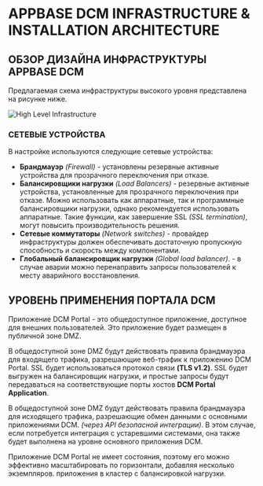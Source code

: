# APPBASE DCM INFRASTRUCTURE & INSTALLATION ARCHITECTURE

## ОБЗОР ДИЗАЙНА ИНФРАСТРУКТУРЫ APPBASE DCM

Предлагаемая схема инфраструктуры высокого уровня представлена на рисунке ниже.

![High Level Infrastructure](https://github.com/CrappyCodeMaker/ECCENTEX-KNOWLEGE/blob/main/Content/1%20Start%20work/1.2%20AppBase/IMG/HighLevelInfrastructure.png)

### СЕТЕВЫЕ УСТРОЙСТВА

В настройке используются следующие сетевые устройства:
* **Брандмауэр** _(Firewall)_ - установлены резервные активные устройства для прозрачного переключения при отказе.
* **Балансировщики нагрузки** _(Load Balancers)_ - резервные активные устройства, установленные для прозрачного переключения при отказе. Можно использовать как аппаратные, так и программные балансировщики нагрузки, однако рекомендуется использовать аппаратные. Такие функции, как завершение SSL _(SSL termination)_, могут повысить производительность решения.
* **Сетевые коммутаторы** _(Network switches)_ - провайдер инфраструктуры должен обеспечивать достаточную пропускную способность и скорость между компонентами.
* **Глобальный балансировщик нагрузки** _(Global load balancer)_. - в случае аварии можно перенаправить запросы пользователей к месту аварийного восстановления.

## УРОВЕНЬ ПРИМЕНЕНИЯ ПОРТАЛА DCM

Приложение DCM Portal - это общедоступное приложение, доступное для внешних пользователей. Это приложение
будет размещен в публичной зоне DMZ.

В общедоступной зоне DMZ будут действовать правила брандмауэра для входящего трафика, разрешающие веб-трафик к приложению DCM Portal. SSL
будет использоваться протокол связи **(TLS v1.2)**. SSL будет выгружен на балансировщик нагрузки, и простые запросы будут передаваться на соответствующие порты хостов **DCM Portal Application**.

В общедоступной зоне DMZ будут действовать правила брандмауэра для исходящего трафика, разрешающие обмен данными с основными приложениями DCM.
_(через API безопасной интеграции)_. В этом случае, если потребуется интеграция с устаревшими системами, она также будет выполнена на уровне основного приложения DCM.

Приложение DCM Portal не имеет состояния, поэтому его можно эффективно масштабировать по горизонтали, добавляя несколько экземпляров.
приложения в кластер с балансировкой нагрузки.